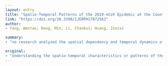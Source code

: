 ```yaml
---
layout: entry
title: "Spatio-Temporal Patterns of the 2019-nCoV Epidemic at the County Level in Hubei Province, China"
link: "https://doi.org/10.3390/IJERPH17072563"
author:
- Yang, Wentao; Deng, Min; Li, Chaokui; Huang, Jincai

summary:
- "no research analyzed the spatial dependency and temporal dynamics of 2019-nCoV. The Mann&ndash;Kendall and Pettitt methods were used to identify the temporal trends and abrupt changes in the time series of daily new confirmed cases. Spatial clusters with high incidence rates during the period were concentrated in Wuhan Metropolitan Area due to the high intensity of spatial interaction of the population. Increasing the ability to diagnose the disease can be confirmed as effective measures to prevent and control the regional outbreak of the epidemic. This research aims to detect the spatio-temporal patterns of the 2019 novel coronavirus epidemic using spatial analysis methods."

original:
- "Understanding the spatio-temporal characteristics or patterns of the 2019 novel coronavirus (2019-nCoV) epidemic is critical in effectively preventing and controlling this epidemic. However, no research analyzed the spatial dependency and temporal dynamics of 2019-nCoV. Consequently, this research aims to detect the spatio-temporal patterns of the 2019-nCoV epidemic using spatio-temporal analysis methods at the county level in Hubei province. The Mann&ndash;Kendall and Pettitt methods were used to identify the temporal trends and abrupt changes in the time series of daily new confirmed cases, respectively. The local Moran&rsquo;s I index was applied to uncover the spatial patterns of the incidence rate, including spatial clusters and outliers. On the basis of the data from January 26 to February 11, 2020, we found that there were 11 areas with different types of temporal patterns of daily new confirmed cases. The pattern characterized by an increasing trend and abrupt change is mainly attributed to the improvement in the ability to diagnose the disease. Spatial clusters with high incidence rates during the period were concentrated in Wuhan Metropolitan Area due to the high intensity of spatial interaction of the population. Therefore, enhancing the ability to diagnose the disease and controlling the movement of the population can be confirmed as effective measures to prevent and control the regional outbreak of the epidemic."
---
```


